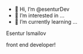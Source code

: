- 👋 Hi, I’m @esenturDev
- 👀 I’m interested in ...
- 🌱 I’m currently learning ...

Esentur Ismailov


front end developer!
<!---
esenturDev/esenturDev is a ✨ special ✨ repository because its `README.md` (this file) appears on your GitHub profile.
You can click the Preview link to take a look at your changes.
--->
